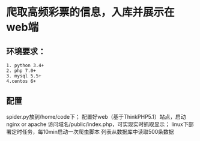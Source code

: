 # 爬取高频彩票的信息，入库并展示在web端 #
## 环境要求： ##
	1. python 3.4+
	2. php 7.0+
	3. mysql 5.5+
	4.centos 6+
## 配置 ##
spider.py放到/home/code下；
配置好web（基于ThinkPHP5.1）站点，启动nginx or apache
访问域名/public/index.php，可实现实时抓取显示；
linux下部署定时任务，每10min启动一次爬虫脚本
列表从数据库中读取500条数据
